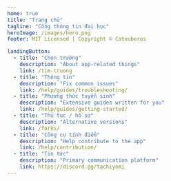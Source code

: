 ```yaml
---
home: true
title: "Trang chủ"
tagline: "Cổng thông tin đại học"
heroImage: /images/hero.png
footer: MIT Licensed | Copyright © Catouberos

landingButton:
  - title: "Chọn trường"
    description: "About app-related things"
    link: /tim-truong
  - title: "Thông tin"
    description: "Fix common issues"
    link: /help/guides/troubleshooting/
  - title: "Phương thức tuyển sinh"
    description: "Extensive guides written for you"
    link: /help/guides/getting-started/
  - title: "Thủ tục / hồ sơ"
    description: "Alternative versions"
    link: /forks/
  - title: "Công cụ tính điểm"
    description: "Help contribute to the app"
    link: /help/contribution/
  - title: "Tin tức"
    description: "Primary communication platform"
    link: https://discord.gg/tachiyomi
---
```


<LandingAction />